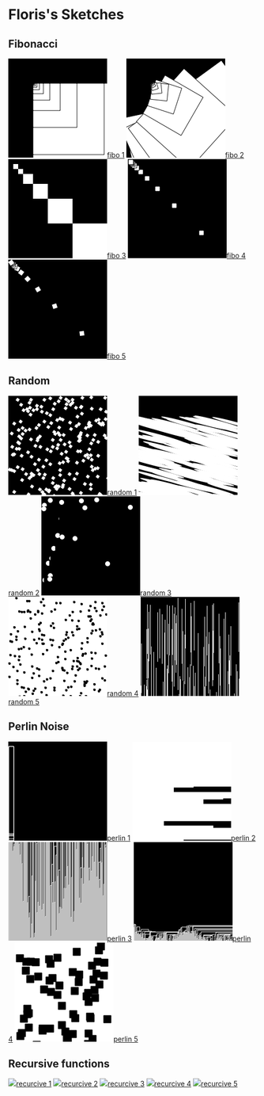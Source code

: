 # Floris's Sketches

## Fibonacci
![](Floris/fibo_1.png)[fibo 1](Floris/fibo_1.pv)
![](Floris/fibo_2.png)[fibo 2](Floris/fibo_2.pv)
![](Floris/fibo_3.png)[fibo 3](Floris/fibo_3.pv)
![](Floris/fibo_4.png)[fibo 4](Floris/fibo_4.pv)
![](Floris/fibo_5.png)[fibo 5](Floris/fibo_5.pv)

## Random
![](Floris/random_1.png)[random 1](Floris/random_1.pv)
![](Floris/random_2.png)[random 2](Floris/random_2.pv)
![](Floris/random_3.png)[random 3](Floris/random_3.pv)
![](Floris/random_4.png)[random 4](Floris/random_4.pv)
![](Floris/random_5.png)[random 5](Floris/random_5.pv)

## Perlin Noise
![](Floris/perlin_1.png)[perlin 1](Floris/perlin_1.pv)
![](Floris/perlin_2.png)[perlin 2](Floris/perlin_2.pv)
![](Floris/perlin_3.png)[perlin 3](Floris/perlin_3.pv)
![](Floris/perlin_4.png)[perlin 4](Floris/perlin_4.pv)
![](Floris/perlin_7.png)[perlin 5](Floris/perlin_5.pv)

## Recursive functions
![](Floris/recurcive_1.png)[recurcive 1](Floris/recurcive_1.pv)
![](Floris/recurcive_2.png)[recurcive 2](Floris/recurcive_2.pv)
![](Floris/recurcive_3.png)[recurcive 3](Floris/recurcive_3.pv)
![](Floris/recurcive_4.png)[recurcive 4](Floris/recurcive_4.pv)
![](Floris/recurcive_5.png)[recurcive 5](Floris/recurcive_5.pv)

